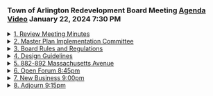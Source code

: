 ### Town of Arlington Redevelopment Board Meeting [Agenda](https://arlington.novusagenda.com/agendapublic/MeetingView.aspx?MeetingID=2002&MinutesMeetingID=-1&doctype=Agenda) [Video](https://www.youtube.com/watch?v=HflrgPp-kYM) January 22, 2024 7:30 PM

<details>
<summary><a href="https://arlington.novusagenda.com/agendapublic/CoverSheet.aspx?ItemID=17387&MeetingID=2002"</a>1. Review Meeting Minutes</summary> 
<details>
<summary>&nbsp;&nbsp;&nbsp;&nbsp;&nbsp;	 Rachel Zsembery - 18</summary>
<blockquote>&nbsp;&nbsp;&nbsp;&nbsp;&nbsp;      * 7:30pm The Board will review and vote to approve meeting minutes.</blockquote>

Good evening, everyone. Welcome to the Town of Arlington Redevelopment Board meeting on Monday, February 5th. I'd like to call this meeting to order. My name is Rachel Zembary. I'm the chair of the board, and if the other members of the board could please introduce themselves. We'll start with Steve. Steve Revellach. Good evening. Eugene Benson. Shannon Korman Houston. Ken Lowe. And we also have Claire Ricker joining us from the Department of Planning and Community Development, as well as Sarah Suarez. All right, let's go ahead and get started with the first agenda item, which is a review of the meeting minutes, and we will start with the meeting minutes from January 8th, 2024, and I will ask to see if there are any additions or corrections, starting with Ken. No, I have none. Shana? None. Gene?
</details>

<details>
<summary>&nbsp;&nbsp;&nbsp;&nbsp;&nbsp;	 Eugene Benson - 56</summary>
<blockquote>&nbsp;&nbsp;&nbsp;&nbsp;&nbsp;I have one very minor correction on the third page. There's a paragraph that starts with, about a year ago, if people can see that. Yep. The fourth line down, the sentence in the middle starts, the trust funds are supposed to be apostrophe before the S. All right. That was the only one I caught.</blockquote>

</details>

<details>
<summary>&nbsp;&nbsp;&nbsp;&nbsp;&nbsp;	 Rachel Zsembery - 133</summary>
<blockquote>&nbsp;&nbsp;&nbsp;&nbsp;&nbsp;Okay. Steve, any other additions or corrections? No additions or corrections. All right. Is there a motion to approve the meeting minutes from January 8th, 2024, as amended? So motioned. Second. We'll take a vote, starting with Steve. Yes. Gene? Yes. Shana? Yes. Ken? Yes. I'm a yes, as well. Those meeting minutes are approved. We'll now move to the meeting minutes from January 22nd, 2024, and again, we'll call for any additions or corrections, starting with Ken. None. Shana? None. Gene? None. Steve? None. I have no corrections, either. Is there a motion to approve the January 22nd meeting minutes? So motioned. As submitted. Thank you. Second. We'll take a vote, starting with Steve. Yes. Gene? Yes. Shana? Yes. Ken? Yes. I'm a yes, as well. Those meeting minutes have been approved.</blockquote>

</details>
</details>
<details>
<summary>2. Master Plan Implementation Committee</summary> 
<details>
<summary>&nbsp;&nbsp;&nbsp;&nbsp;&nbsp;	 Rachel Zsembery - 24</summary>
<blockquote>&nbsp;&nbsp;&nbsp;&nbsp;&nbsp;	* 7:35pm The Board will vote to disband the Master Plan Implementation Committee, formed to implement the recommendations of the 2015 Arlington Master Plan.</blockquote>

All right. Let's move to our second agenda item, which is the master plan implementation committee, and I will turn it over to Claire.
</details>

<details>
<summary>&nbsp;&nbsp;&nbsp;&nbsp;&nbsp;	 Claire Ricker - 151</summary>
<blockquote>&nbsp;&nbsp;&nbsp;&nbsp;&nbsp;Great. Thank you. So as we move into a new master planning process, we're looking to establish a new master plan advisory committee. The master plan implementation committee of roughly 2015 came out of a former master plan advisory committee that was put together in 2012 to sort of guide the process of master planning. We are looking to have a kickoff workshop webinar with me on February 29th at 6 p.m. to solicit volunteers, people who would like to apply to be on a new master plan advisory committee. We're looking to have those applications open probably March 1st through about mid-April, just looking for some new or different voices. The master plan implementation committee hasn't met in over a year. They have been notified that the intent is to disband, and it will just take a confirming vote of the ARB to sort of close the loop on that.</blockquote>

</details>

<details>
<summary>&nbsp;&nbsp;&nbsp;&nbsp;&nbsp;	 Rachel Zsembery - 83</summary>
<blockquote>&nbsp;&nbsp;&nbsp;&nbsp;&nbsp;Great. Any discussion starting with Ken? None. Shana? None. Gene? None. Steve? None. Okay. Is there a vote to, let me make sure I have the language correctly, is there a vote to disband the master plan implementation committee in advance of the update to the 2015 Arlington master plan? So motioned. Second. We'll take a vote starting with Ken. Yes. Shana? Yes. Gene? Yes. Steve? Yes. And I'm a yes as well. That concludes agenda item number two. Thank you so much.</blockquote>

</details>
</details>
<details>
<summary><a href="https://arlington.novusagenda.com/agendapublic/CoverSheet.aspx?ItemID=17389&MeetingID=2002"</a>3. Board Rules and Regulations</summary> 
<details>
<summary>&nbsp;&nbsp;&nbsp;&nbsp;&nbsp;	 Rachel Zsembery - 21</summary>
<blockquote>&nbsp;&nbsp;&nbsp;&nbsp;&nbsp;	* 7:40pm The Board will discuss proposed changes to the Rules and Regulations with regard to administrative review of signage proposals.</blockquote>

We'll now move to agenda item number three, which is the board rules and regulations, and Claire posted an update that has to do with the approval of signs. We'll turn it over to you.
</details>

<details>
<summary>&nbsp;&nbsp;&nbsp;&nbsp;&nbsp;	 Claire Ricker - 119</summary>
<blockquote>&nbsp;&nbsp;&nbsp;&nbsp;&nbsp;Great. Thank you. So as part of this continuing discussion of update of the ARB rules and regulations, Gene was kind enough to put together new wording for rule 18. I think that I have brought up to this board in the past some of the, not difficulties necessarily, but some of the gray area with administrative approval and my office's ability to approve administratively certain kinds of signs and in certain situations. This language that Gene put together I think is very clear, makes it clear both to the applicant, you know, the board, and to the, and to DPCD what our responsibilities are, and so we could open that up for discussion if the board so desires.</blockquote>

</details>

<details>
<summary>&nbsp;&nbsp;&nbsp;&nbsp;&nbsp;	 Eugene Benson - 138</summary>
<blockquote>&nbsp;&nbsp;&nbsp;&nbsp;&nbsp;Great. Thank you. Gene, why don't we start with you? I just tried to do what we all discussed at the meeting a couple of, more than two meetings ago now, I guess, and basically what it says is that there can be administrative approval for any sign that meets the zoning requirements, if there are no zoning or general bylaw requirements on the property, but the department's not required to provide administrative review and they can review, and at any time they can send one to us, but it shall refer to us if in their opinion the sign's so unique in such a prominent or important location or have such an effect on its surroundings that review by the board would be warranted. So I think that's what people talked about when we had the meeting.</blockquote>

</details>

<details>
<summary>&nbsp;&nbsp;&nbsp;&nbsp;&nbsp;	 Kin Lau - 272</summary>
<blockquote>&nbsp;&nbsp;&nbsp;&nbsp;&nbsp;Great. Thank you. Steve, any comments? None. Sheena? None. This looks good. Ken? Yeah, I have something a little tangential to this, and I just want to bring it up to the board to talk about it. Right now signage is, falls under zoning, and such that it is enforced by inspectional services. Is there a way us to put the requirements of signage off of zoning and on to, I'm going to rely on you and Jean on this one here, to put it elsewhere within, that's under, not zoning, but what else you can put under that's not in the zone? So this way the town manager can just hire someone to enforce it and not have inspectional services. This way we get a little more, because they're really busy. I'm not saying that they're not doing their job. They are. They're doing a great job, but we need to separate and maybe have a little more enforcement involved so that the stuff we talk about follows through and the stuff we don't follow, you know, because when I go through the town I see signs all over the place that should not be signs, stuff that's been there, should not be there for more than a couple weeks if it's temporary, all sorts of stuff. And if we can find someone else to sort of enforce it, maybe, you know, clearly you can hire a part-time person and combine it with someone else, but they don't have the jurisdiction while someone's zoning. So I was wondering is there, you know, maybe we should talk to town council and see.</blockquote>

</details>

<details>
<summary>&nbsp;&nbsp;&nbsp;&nbsp;&nbsp;	 Eugene Benson - 143</summary>
<blockquote>&nbsp;&nbsp;&nbsp;&nbsp;&nbsp;Yeah, I mean you can talk to the town council. My understanding is we could theoretically file a warrant article to take all of the sign requirements out of the zoning bylaw and put them in the general town bylaws. The disadvantage of doing that would be we would then be out of the picture at all altogether and wouldn't have the ability to do what we do when signs don't meet the standards or we have other concerns about the signs. So that's the major, I think, downside. And then I don't know whether the department could have a role in it if it's no longer in the zoning bylaw but in the general bylaw. That I don't know. And you're assuming that the town would do a better job enforcing it. That's... I don't know. We don't know. I would say...</blockquote>

</details>

<details>
<summary>&nbsp;&nbsp;&nbsp;&nbsp;&nbsp;	 Kin Lau - 70</summary>
<blockquote>&nbsp;&nbsp;&nbsp;&nbsp;&nbsp;I want us to talk about it. We talked about this once before and I think the last time we thought wouldn't it be great if there was some way that inspectional services had a part-time person assigned to do this. And I think maybe we need a conversation with Mike Champa or with the town manager about getting enough in the budget because that would solve the problem, right?</blockquote>

</details>

<details>
<summary>&nbsp;&nbsp;&nbsp;&nbsp;&nbsp;	 Rachel Zsembery - 112</summary>
<blockquote>&nbsp;&nbsp;&nbsp;&nbsp;&nbsp;Right. So I think, Claire, I'm going to throw this over to you. I think that you and I at one point had talked about potentially a joint position that was shared between the Department of Planning and Community Development and the Inspectional Services Department that would not only perhaps review signage compliance but also compliance with things like we're experiencing right now the special permit conditions and other items. And if that's something that perhaps, you know, we could escalate that conversation with Director Champa and perhaps contemplate whether or not that could live in the budget that is planning to go in front of town meeting. I think that that's...</blockquote>

</details>

<details>
<summary>&nbsp;&nbsp;&nbsp;&nbsp;&nbsp;	 Claire Ricker - 144</summary>
<blockquote>&nbsp;&nbsp;&nbsp;&nbsp;&nbsp;I'd have to go back through my notes but I know that we have spoken about that and what that role could entail at a couple of different meetings because there are some things that are falling through the cracks because there just isn't the staff to take care of it. And having, you know, we know how important the signage and the care that is taken to maintenance of a facade that really affects the vitality of a business district and... Or any town. Of any town, not just Arlington. And so making sure that, you know, we have somebody who can enforce those, the vacant storefront provisions that we have. I mean, there are quite a few different vehicles we have to ensure that our business districts are kept up and maintained in alignment with the various zoning codes that we have.</blockquote>

</details>

<details>
<summary>&nbsp;&nbsp;&nbsp;&nbsp;&nbsp;	 Rachel Zsembery - 160</summary>
<blockquote>&nbsp;&nbsp;&nbsp;&nbsp;&nbsp;No, I agree. I think the conversation about additional positions has not been an easy one to have lately. But it is certainly something that I continue to advocate for and I can bring up again with Mike Champ. I like the idea of a shared position and not just something that he, you know, not just another inspector for him and his backlog. That's something that is, you know, dedicated to these two issues. Enforcement of special, of the ARB's special permit conditions as well as the sign code. So I'm happy to bring that back up with the town manager next time I meet with him. I mean, I think that to a certain extent, I don't know that it would fully pay for the position, but the number of signs that go up without the proper permit fees paid to the town alone, I think, would certainly have at least some offset of this type of position.</blockquote>

</details>

<details>
<summary>&nbsp;&nbsp;&nbsp;&nbsp;&nbsp;	 Kin Lau and Others - 111</summary>
<blockquote>&nbsp;&nbsp;&nbsp;&nbsp;&nbsp;Yeah, I mean, I too think it's a real problem. At the moment, I also walk around town and say, wow, how'd that sign get there? Or that sign should have been taken down two years ago and it's still there. Yeah. So I appreciate you bringing that up, Ken. Yeah, just really when businesses go dark, the owner is responsible to take down their sign. Yes, they are. And that doesn't seem to happen. I agree. So, all right. I know it was a little off topic, but. No, certainly under this category, it's something that we can set an intention of following up on. Other than that, I'm fine.</blockquote>

</details>

<details>
<summary>&nbsp;&nbsp;&nbsp;&nbsp;&nbsp;	 Rachel Zsembery and Claire Ricker - 232</summary>
<blockquote>&nbsp;&nbsp;&nbsp;&nbsp;&nbsp;Great. Let's see. So for this item, I believe that the discussion we have tonight and that we need to advertise this as a vote to approve at our next meeting. This and the other one. Correct. And I wanted to mention something about the other one. Please, go ahead. I think everybody had an opportunity to review. In the reasons that we can reject a site plan review, there's only one reason, and I took it out of the CTPC wording, and they claim that that reason has never been upheld by a court, but they recommended that it be there. Something like, if despite meeting the rules, a project is so awful and can't be fixed. Something like that. But there is another reason we should put in. I just want to make sure everybody's comfortable with that. And that reason would be if someone's committed, submitted an incomplete or inaccurate application and have not corrected it on request. And that occurred to me after I gave this to everyone. So if everybody's okay with adding that, I will do a very slight amendment and send the edited one to you, Claire. Great. So it includes that. I have no issue with that. Kim? No. Shana? Yeah. Steve? Sounds good. Okay. Great. Well, we will vote on that, on both of those items at our next meeting. Great. Let's see.</blockquote>

</details>
</details>
<details>
<summary><a href="https://arlington.novusagenda.com/agendapublic/CoverSheet.aspx?ItemID=17390&MeetingID=2002"</a>4. Design Guidelines</summary> 
<details>
<summary>&nbsp;&nbsp;&nbsp;&nbsp;&nbsp;	 Rachel Zsembery - 16</summary>
<blockquote>&nbsp;&nbsp;&nbsp;&nbsp;&nbsp;	* 8:00pm The Board will discuss the Commercial Design Guidelines project and review existing Design Guidelines.</blockquote>

Our next agenda item is agenda item number four, a discussion around the design guidelines. And I will hand it back over to Claire.
</details>

<details>
<summary>&nbsp;&nbsp;&nbsp;&nbsp;&nbsp;	 Claire Ricker - 208</summary>
<blockquote>&nbsp;&nbsp;&nbsp;&nbsp;&nbsp;Great. Thank you very much. So we have had this sort of outstanding project of the Redevelopment Board and DPCD for, you know, seems like years now, certainly months, to update commercial design standards as it relates to the town. And I think, you know, probably to this board's interest, Mass Ave and Broadway especially. We did do some research and found a document from 2015, which has some design standards for the town of Arlington. These are, I think, a good place to start, a good place to begin discussion. There are already sort of going through, you can see some of the height recommendations and, you know, other dimensional requirements are, do not reflect, you know, our latest zoning or decisions around MBTA communities. But I think, you know, for DPCD's purposes and, you know, our office's, you know, sort of understanding of this project, we wanted to at least put these back in front of the board or put them in front of the board for the first time, if you hadn't seen them, to talk about, you know, how we might best build on this. If not, just create a new design standard whole cloth. So this is also open for the board's discussion.</blockquote>

</details>

<details>
<summary>&nbsp;&nbsp;&nbsp;&nbsp;&nbsp;	 Stephen Revilak - 189</summary>
<blockquote>&nbsp;&nbsp;&nbsp;&nbsp;&nbsp;Great. Thank you. Steve, why don't we start with you? Okay. There's, just in terms of context, so these are dated 2015. This was the year we adopted the current master plan and it was the year prior to the incorporation of mixed use into the bylaw. So there's actually a number of things in the standards that are part of the bylaw now. In terms of recommending ground floor commercial, the height regulations have come out a little bit different. You know, and we have things, standards now for tree planting, for facade articulation. The whole industrial district. Yes, this was also predates the updating of the industrial district. I mean, there are some things in these guidelines that I like, like the sort of hierarchy of transit priorities. Pedestrians and bicycles and transit and automobiles. And I think this is, you know, I think this was a good starting point in 2015, but, you know, it's, we're at a point now where, you know, a lot of this stuff is in our bylaws and maybe we can build on it a little more. Okay. Thank you, Steve.</blockquote>

</details>

<details>
<summary>&nbsp;&nbsp;&nbsp;&nbsp;&nbsp;	 Eugene Benson - 161</summary>
<blockquote>&nbsp;&nbsp;&nbsp;&nbsp;&nbsp;Gene. I pretty much agree with Steve with a couple things that I'll add. One is that, yeah, there are a couple places in here at least that don't quite match up with the current zoning bylaw, which you'd expect after nine or ten years. But there are also some things in here that don't match up, which I think are okay, because there are still things that a developer could do if it chooses to. And I'll just choose one where I disagreed with the board about this, but it's in here as an example. They suggest that there be step backs on both the front and side facades. We decided as a board, and it was adopted by town meeting, that only the front facade needed step backs. But that doesn't mean it shouldn't be a consideration that there be step backs on the sides depending upon context, which is sort of lacking in here. So that's one example.</blockquote>

</details>

<details>
<summary>&nbsp;&nbsp;&nbsp;&nbsp;&nbsp;	 Rachel Zsembery - 36</summary>
<blockquote>&nbsp;&nbsp;&nbsp;&nbsp;&nbsp;Yeah, the height ones are another where we've changed the height rules and this doesn't really reflect it. The thing I like about it is it doesn't dictate any particular style, which I think is important.</blockquote>

</details>

<details>
<summary>&nbsp;&nbsp;&nbsp;&nbsp;&nbsp;	 Eugene Benson - 340</summary>
<blockquote>&nbsp;&nbsp;&nbsp;&nbsp;&nbsp;But what I find we could do better on is saying what's just not going to work. I mean, this basically said something like use natural materials on the facade and then don't use cheap materials. I think if we could be more explicit about those sorts of things, I think it would be helpful to do that. Much of it I thought was still relevant and good, so I'm not sure we need to start from scratch. I think we just sort of need to update it and think about those. sorts of things where the zoning bylaws done a little better like the industrial districts obviously is something that should probably be added into this too and there are some pretty clear design standards in the zoning bylaw for the industrial district and I think that's the other part building on what Steve said I think it would be nice if the next version actually referenced the parts of the zoning bylaw that deal with these sorts of things you know so if it's height you might indicate what the height rules are things like that but overall I think I think it's still good for a lot of things this is my non-professional view. Gina? I really appreciated the last thing you said the marriage of bylaw and design standards I think is really helpful I'm going to be critical here I think I think where to the extent that we can come up with something that allows a developer who that truly does their due diligence to come before the board with a with a proposal that they can feel confident and we can feel confident is going to get approved in a timely manner I think that's really the goal for these design standards let's be let's be clear about what we're looking for and some of that or a lot of that could be sussed out of the zoning bylaw but this will be a really nice tool once updated to move that forward.</blockquote>

</details>

<details>
<summary>&nbsp;&nbsp;&nbsp;&nbsp;&nbsp;	 Various - 405</summary>
<blockquote>&nbsp;&nbsp;&nbsp;&nbsp;&nbsp;I agree with whatever I said so far I think there's a good starting point I think we have to upgrade update this a little like and get it more conforming to what we have now the big thing I want to maybe add to this thing here things set up such where it encourages and discourages I want to add another section in there and maybe my verbiage is not correct but encourage discourage and then bonuses and how the bonuses can be here's what the bonuses are here's what they how they can be used this is the intent how that and then really go into why we're having these bonuses here and that goes into some trees the cars to you know and then get into a little more of that stuff so I think we need this is a good start I remember seeing this when it first got on the board I thought we're gonna do more of this stuff and this was this is what got me into the board so I think it's really been started we're gonna so this is gonna have to be done not at a meeting like this but it's gonna be done like that other side means we have to roll up our sleeves and just get into the nitty-gritties and do it maybe a section at a time or something open this up some sort of committee for that there is there is a appropriation from the town for a consultant for it for this I think it was a year or two ago that it was because I mean these drawings are great I mean these asymmetrics and things are a way of good way of explaining things much better than we've been doing the past that part you know that we just do these flat diagrammatic drawings I think seeing it helps a lot I think it would be interesting to just on that note can to find out what format we have this in and whether or not some of these some of these drawings need to be updated to the points that folks were making making but it's a good start and it would be a shame to have to to start all over so it would be great to find out if this consultant delivered this in some sort of an editable format because there are things</blockquote>

</details>

<details>
<summary>&nbsp;&nbsp;&nbsp;&nbsp;&nbsp;	 Kin Lau - 780</summary>
<blockquote>&nbsp;&nbsp;&nbsp;&nbsp;&nbsp;Kim I'm sorry I interrupted you have other no it's a two-thing okay I think this is I think this is just what you call it a sketch up it looks like yeah that's my question is to whether or not we own the editable files so I just had a couple of other things to add on I agree with everything that's been said I think specifically when it comes to the commercial area talking I think this is our opportunity to be more explicit than we are in the bylaws about the for example the percentage of first floor space that we would like to see you know that what some of the goals are which we have not been able to we've been hesitant to put that kind of specificity in the zoning bylaws but I think as a target for a guideline that might be something worth discussing as to whether or not we'd like to include it I think that they are in addition to being more explicit about materials that will and will not be approved we've certainly seen projects we've had at times a painful experience getting from a first a first design to where we think the facade needs to go specific to things like articulation and particularly around cornice lines and the the the articulation of the commercial versus residential if it's mixed-use or commercial versus office above and and just what a sign band should or could be and some of those types of elements I think that we can be a lot more specific in in showing examples of what we would and would not approve I think this predates the current signage section of the of the bylaws I think we did that in 2019 or 2018 and I think that there are we built into that a lot more creative options for for signage and so I think being able to again indicate through some illustrations that we are looking for some some creativity and you know we certainly would be open to some really vibrant options within the town would would be worthwhile and then the other thing as well as I think we've come a long way with our green building provisions and so being able to identify you know we had one proposal that came in front of us that didn't go forward that had a beautiful kind of living wall and green wall proposal there there are a lot of really really thoughtful discussions we've had as a town as to what we'd like to see from integrated beyond solar panels as green building elements and I think it would be great to push people a little bit and perhaps give them some ideas of what we'd like to see so that we're not starting from below square one yeah at the first time that we review some of these proposals anything else please a couple a couple of other things can reminded me the word bonus is used once in here in a way that we don't allow under the zoning code I know and obviously we can't put bonuses in here that the zoning code doesn't allow right but the zoning bylaw does allow some bonuses that aren't mentioned in here so we might want to what might want to do that yeah I agree about sort of the environmental climate issues and whether there's a way to highlight some of those in here also I think would be good and also to maybe reference the other standards like we have the whole bicycle parking standard and that you know the the guidelines on how people can do bicycle parking I don't think they need to necessarily be incorporated in here but they should be referenced in here so you know in addition to referencing the parts of the zoning bylaw we do have those that I think should at least be referenced for bicycle parking will look at native species etc right right right things like that yeah great Steve yeah just we do have you know sort of in a similar vein there is a set of design guidelines for a single to family homes and during my time on the zoning board of appeals I'm speaking for myself and not for the CDA as a whole I felt like you know we got you know they were beneficial to have in terms of at least showing you know sort of the direction we were you know we as a town we're hoping to see things go so I think that I think it would be a useful endeavor</blockquote>

</details>

<details>
<summary>&nbsp;&nbsp;&nbsp;&nbsp;&nbsp;	 Rachel Zsembery - 114</summary>
<blockquote>&nbsp;&nbsp;&nbsp;&nbsp;&nbsp;great thank you see I think that this also begs the question these are commercial I think that they're set out as commercial design guidelines specifically where do or where could some of the design guidelines for multifamily housing live should those you know this talks about the commercial corridor specifically should those be part of the residential design guidelines for those that don't have a mixed-use component or do we rename these and what are these live here I mean I think that that's we they need to live somewhere and I and I think that that's a discussion we should have about the most appropriate place for those to live as well</blockquote>

</details>

<details>
<summary>&nbsp;&nbsp;&nbsp;&nbsp;&nbsp;	 ? - 88</summary>
<blockquote>&nbsp;&nbsp;&nbsp;&nbsp;&nbsp;yeah and the thing is we don't have design guidelines for residential other than the one and two family correct so this would be an opportunity to deal with both mixed-use with residential which I think you could say this does deal with mm-hmm although if you look at a lot of the examples they're residential even though this is the commercial guideline but also to think about wrapping larger multifamily residential okay any other thoughts might even be commercial corridor guidelines right commercial and mixed-use and multifamily</blockquote>

</details>

<details>
<summary>&nbsp;&nbsp;&nbsp;&nbsp;&nbsp;	 Rachel Zsembery - 209</summary>
<blockquote>&nbsp;&nbsp;&nbsp;&nbsp;&nbsp;yeah I think that that's a great point and I think that in the document it does reference the commercial corridor at one point and so perhaps renaming it would be enough to be able to incorporate a wider range of building technology great great Claire do you have any thoughts on timing just looking at the upcoming projects that the department might have on on its plate it would be great to kind of talk about whether this looks like a first half of the year second after the year to start sure the timeline on this I think we want to get started on it right in our RFP as soon as possible certainly you know with with some consideration for town meeting and all the work required around that but I do think that you know putting an RFP together which is where we are right now is something we could you know we can certainly get done in the next month or two to try to get it out perhaps for very early summer late spring after right after fabulous any other thoughts all right thank you so much I'm excited to jump into this I know we've been talking about it for some time</blockquote>

</details>
</details>
<details>
<summary><a href="https://arlington.novusagenda.com/agendapublic/CoverSheet.aspx?ItemID=17391&MeetingID=2002"</a>5. 882-892 Massachusetts Avenue</summary> 
<details>
<summary>&nbsp;&nbsp;&nbsp;&nbsp;&nbsp;	 Rachel Zsembery - 44</summary>
<blockquote>&nbsp;&nbsp;&nbsp;&nbsp;&nbsp;      * 8:25pm The Board will review the changes made and agreed to by the developer in order to meet the conditions of the original special permit granted by the Board, and will discuss whether further changes are necessary.</blockquote>

all right let's move to agenda item number five which is 882 to 892 Massachusetts Avenue we did receive an update from the developer and I will turn it over to Claire to discuss
</details>

<details>
<summary>&nbsp;&nbsp;&nbsp;&nbsp;&nbsp;	 Claire Ricker - 320</summary>
<blockquote>&nbsp;&nbsp;&nbsp;&nbsp;&nbsp;great thank you yes I've been in contact with the developer almost every day about this project and he did ultimately send along pictures of the paint that they intend to use on the storefront pieces and the paint that they are using currently on the exterior of the project and that the board had requested a spec and we ended up with you know pictures of the cans of paint that they are going to use I did have a conversation with the developer earlier this week about the louvers you know I will be you know frank here he's really wanted for this board and for me to tell him exactly what it is we would like him to do although I think it's pretty clear in the meeting minutes and there's in the meetings that we've attended that we've had that they've attended exactly what it is that we're looking for them to do so I will continue to push to get some sort of sample of the louvers and replacement liver and I will ask for a written description of the spec of the paint I think you know there there did also receive some correspondence about this project as it relates to the affordable units I can say that you know this regulatory agreement has gone back and forth between the state and the town at least once there was a misplaced signature on the document at least one time it was sent back to the OHLC to the state on January 25th in a way for the state to turn it around the next steps there is they will send it to the developer the developer will execute and then file the deed restriction so those are the steps at least that are remaining on the affordable units and where we are I think with the design issues that we have out there great</blockquote>

</details>

<details>
<summary>&nbsp;&nbsp;&nbsp;&nbsp;&nbsp;	 Kin Lau - 16</summary>
<blockquote>&nbsp;&nbsp;&nbsp;&nbsp;&nbsp;thank you any questions starting with Ken Shana good job yes thank you for following up</blockquote>

</details>

<details>
<summary>&nbsp;&nbsp;&nbsp;&nbsp;&nbsp;	 Eugene Benson - 15</summary>
<blockquote>&nbsp;&nbsp;&nbsp;&nbsp;&nbsp;Jean yeah there should be a dentist in the building so it's like pulling teeth</blockquote>

</details>

<details>
<summary>&nbsp;&nbsp;&nbsp;&nbsp;&nbsp;	 Stephen Revilak - 3</summary>
<blockquote>&nbsp;&nbsp;&nbsp;&nbsp;&nbsp;Steve nothing here</blockquote>

</details>

<details>
<summary>&nbsp;&nbsp;&nbsp;&nbsp;&nbsp;	 Rachel Zsembery and Claire Ricker - 205</summary>
<blockquote>&nbsp;&nbsp;&nbsp;&nbsp;&nbsp;yep I agree I appreciate you following up on both of those two items that we still don't have resolution on this spec and the uber alternates and I also have from the same developer he also reached out to me about 455 NASA which is the project on the corner of Medford and NASA he wanted to make sure that the board was satisfied there were no discrepancies between the rendering that you've seen that was what the special permit was issued on and the construction documents the elevations and the exteriors so staff right now we are comparing the rendering the permanent rendering with the construction elevations to make sure that there are no discrepancies and if there are we will be back to discuss with the board at your next meeting great thank you very much for doing that. Is that the part that you normally say? Yes. I don't go by landmarks, I don't go by addresses. The sign is still on, per our earlier discussion. great and so currently reviewing the facades that were approved versus the construction elevations. all right any other questions or comments on 882 to 892 Massachusetts Avenue all right we'll close agenda item number five</blockquote>

</details>
</details>
<details>
<summary><a href="6. Open Forum 8:45pm"</a>6. Open Forum 8:45pm</summary> 
<details>
<summary>&nbsp;&nbsp;&nbsp;&nbsp;&nbsp;	 Rachel Zsembery - 44</summary>
<blockquote>&nbsp;&nbsp;&nbsp;&nbsp;&nbsp;and move to open forum which is agenda item number six so anyone joining us this evening please come forward please and that way the microphone will be able to pick you up if you could just introduce yourself first last name and address.</blockquote>

</details>

<details>
<summary>&nbsp;&nbsp;&nbsp;&nbsp;&nbsp;	 ? - 212</summary>
<blockquote>&nbsp;&nbsp;&nbsp;&nbsp;&nbsp;Thank you guys for following up on 882. I've also been following this particularly because of the affordability staff rules. so today I took a look at 190 and 455 the most current elevations are rather site plans each and of the units designated as affordable at 190 none of them meet the Department of Housing and Community Development requirement for minimum square footage. The one bedrooms are all under 700 feet and the two bedrooms that I think they're just a couple of two bedrooms are all under 900 square feet so they are currently not compliant and of the two designated affordable units at 455 only one is compliant so given the issues with 882 and I'm wondering in the in the horrible circumstances that the state does not approve this there are already tenants in those affordable units you know what would happen to them? would they have to move? so to to forestall this I would like to know what kinds of steps the board might take to get these units in these next two projects into compliance whether that is a redrawing of the plans which I'm assuming would probably be the least desirable way to do this or whether it's a redesignation of which units are</blockquote>

</details>

<details>
<summary>&nbsp;&nbsp;&nbsp;&nbsp;&nbsp;	 Rachel Zsembery - 35</summary>
<blockquote>&nbsp;&nbsp;&nbsp;&nbsp;&nbsp;I'm going to turn this over to Claire who's been working really closely with Jim Feeney and ISD and ISD obviously being really the ones who are charged with making sure that the units are.</blockquote>

</details>

<details>
<summary>&nbsp;&nbsp;&nbsp;&nbsp;&nbsp;	 Claire Ricker - 191</summary>
<blockquote>&nbsp;&nbsp;&nbsp;&nbsp;&nbsp;Thank you for pointing that out I didn't realize that there was a unit at 455 that was ID for affordable that is non-compliant it's clear to the town manager and to me that we will not be receiving any kind of labor based on unit size from EOHLC perhaps ever again after what happened at 833. And so now is the time. This is why I've been in such close communication with the developer about unit size, about which units are designated affordable. Regulatory agreement has not been set in stone yet. It's another thing that I'm happy to bring up with the developer the next time I speak with him to make sure that I'm with you. I've seen the minimum unit sizes as well. There's no room for any kind of wiggle room there. I mean, it has to be the correct square footage. I think the town is absolutely committed to that. And on my end and my office's end, we are going to work hand-in-hand with this particular developer to make sure that this sort of issue with 883 doesn't occur on the next two projects.</blockquote>

</details>

<details>
<summary>&nbsp;&nbsp;&nbsp;&nbsp;&nbsp;	 ? - 20</summary>
<blockquote>&nbsp;&nbsp;&nbsp;&nbsp;&nbsp;And just to follow up, if the state does not approve this, what will happen to the tenants at 882?</blockquote>

</details>

<details>
<summary>&nbsp;&nbsp;&nbsp;&nbsp;&nbsp;	 Claire Ricker - 94</summary>
<blockquote>&nbsp;&nbsp;&nbsp;&nbsp;&nbsp;That I don't have an answer to. I don't know. I do have every indication that the state will approve this, that some of the, you know, at least the long, you know, lead time on this agreement has been due to a mix-up in signatures. But there's no indication from the state that they won't, you know, sign off on the agreement and then, you know, submit it to the developer. If, indeed, they do not, you know, sign off, then I, you know, unfortunately, I don't have an answer to that question.</blockquote>

</details>

<details>
<summary>&nbsp;&nbsp;&nbsp;&nbsp;&nbsp;	 ? - 5</summary>
<blockquote>&nbsp;&nbsp;&nbsp;&nbsp;&nbsp;Yeah. It's just, it's concerning.</blockquote>

</details>

<details>
<summary>&nbsp;&nbsp;&nbsp;&nbsp;&nbsp;	 Claire Ricker - 63</summary>
<blockquote>&nbsp;&nbsp;&nbsp;&nbsp;&nbsp;Yeah. It doesn't seem like the, I mean, the state's not in the business of evicting people from their homes. I mean, they're, we would have to maybe go through some of the process or something. But I, first of all, I think professionally, I don't think that this would necessarily result in evictions. Second, you know, I just don't know right now.</blockquote>

</details>

<details>
<summary>&nbsp;&nbsp;&nbsp;&nbsp;&nbsp;	 ? - 91</summary>
<blockquote>&nbsp;&nbsp;&nbsp;&nbsp;&nbsp;Gotcha. Okay. And could I also just make one comment on a previous topic? I would be totally supportive of the revision of the commercial or corridor design guidelines, whichever they end up being designated, and just sort of a point that if they do end up being designated the corridor guidelines, that they not then exclude any multifamily projects that are not on a major corridor, because I'm assuming we will have some of those and it would be a shame for them not to be subject to those guidelines.</blockquote>

</details>

<details>
<summary>&nbsp;&nbsp;&nbsp;&nbsp;&nbsp;	 Rachel Zsembery - 20</summary>
<blockquote>&nbsp;&nbsp;&nbsp;&nbsp;&nbsp;Great. So, but totally supportive. Thank you all. Thank you very much. And with that, we will close open forum</blockquote>

</details>
</details>
<details>
<summary><a href="7. New Business 9:00pm "</a>7. New Business 9:00pm </summary> 
<details>
<summary>&nbsp;&nbsp;&nbsp;&nbsp;&nbsp;	 Rachel Zsembery - 46</summary>
<blockquote>&nbsp;&nbsp;&nbsp;&nbsp;&nbsp;and move to agenda item number seven, which is new business. And I will turn it over to Claire and see if there's any item under new business. I have no new business at this time. Thank you. Ken? Nope. Shana? Nope. Gene? Nothing. Steve? Nothing.</blockquote>

</details>
</details>
<details>
<summary><a href="8. Adjourn 9:15pm"</a>8. Adjourn 9:15pm</summary> 
<details>
<summary>&nbsp;&nbsp;&nbsp;&nbsp;&nbsp;	 Rachel Zsembery - 38</summary>
<blockquote>&nbsp;&nbsp;&nbsp;&nbsp;&nbsp;All right. With that, is there a motion to adjourn? So motioned. Second. Take a vote starting with Ken. Yes. Shana? Yes. Gene? Yes. Steve? Yes. And I'm a yes as well. This meeting is adjourned. Thank you.</blockquote>

</details>
</details>